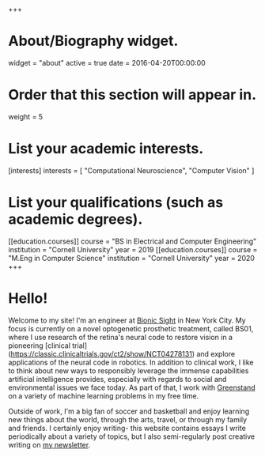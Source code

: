 +++
# About/Biography widget.
widget = "about"
active = true
date = 2016-04-20T00:00:00

# Order that this section will appear in.
weight = 5

# List your academic interests.
[interests]
  interests = [
  "Computational Neuroscience",
  "Computer Vision"
    ]

# List your qualifications (such as academic degrees).
[[education.courses]]
  course = "BS in Electrical and Computer Engineering"
  institution = "Cornell University"
  year = 2019
[[education.courses]]
  course = "M.Eng in Computer Science"
  institution = "Cornell University"
  year = 2020
+++


# Hello!
Welcome to my site! I'm an engineer at [Bionic Sight](https://www.bionicsightllc.com/) in New York City. My focus is currently on a novel optogenetic prosthetic treatment, called BS01, where I use research of the retina's neural code to restore vision in a pioneering [clinical trial] (https://classic.clinicaltrials.gov/ct2/show/NCT04278131) and explore applications of the neural code in robotics. In addition to  clinical work, I like to think about new ways to responsibly leverage the immense capabilities artificial intelligence provides, especially with regards to social and environmental issues we face today. As part of that, I  work with [Greenstand](https://greenstand.org/home) on a variety of machine learning problems in my free time.

Outside of work, I'm a big fan of soccer and basketball and enjoy learning new things about the world, through the arts, travel, or through my family and friends. I certainly enjoy writing- this website contains essays I write periodically about a variety of topics, but I also semi-regularly post creative writing on [my newsletter](https://shubhom.substack.com/).

